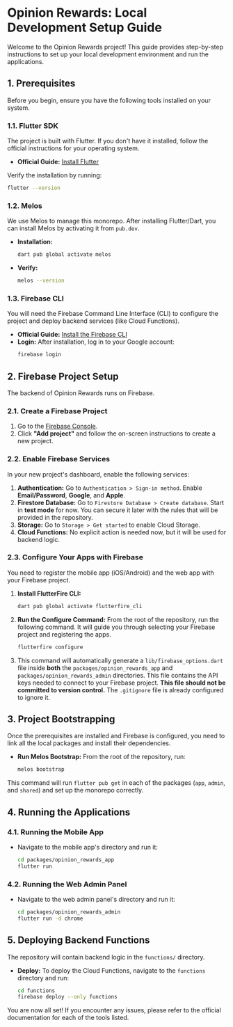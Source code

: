 # Opinion Rewards: Local Development Setup Guide

Welcome to the Opinion Rewards project! This guide provides step-by-step instructions to set up your local development environment and run the applications.

## 1. Prerequisites

Before you begin, ensure you have the following tools installed on your system.

### 1.1. Flutter SDK
The project is built with Flutter. If you don't have it installed, follow the official instructions for your operating system.

- **Official Guide:** [Install Flutter](https://docs.flutter.dev/get-started/install)

Verify the installation by running:
```sh
flutter --version
```

### 1.2. Melos
We use Melos to manage this monorepo. After installing Flutter/Dart, you can install Melos by activating it from `pub.dev`.

- **Installation:**
  ```sh
  dart pub global activate melos
  ```
- **Verify:**
  ```sh
  melos --version
  ```

### 1.3. Firebase CLI
You will need the Firebase Command Line Interface (CLI) to configure the project and deploy backend services (like Cloud Functions).

- **Official Guide:** [Install the Firebase CLI](https://firebase.google.com/docs/cli#install-cli)
- **Login:** After installation, log in to your Google account:
  ```sh
  firebase login
  ```

## 2. Firebase Project Setup

The backend of Opinion Rewards runs on Firebase.

### 2.1. Create a Firebase Project
1.  Go to the [Firebase Console](https://console.firebase.google.com/).
2.  Click **"Add project"** and follow the on-screen instructions to create a new project.

### 2.2. Enable Firebase Services
In your new project's dashboard, enable the following services:
1.  **Authentication:** Go to `Authentication > Sign-in method`. Enable **Email/Password**, **Google**, and **Apple**.
2.  **Firestore Database:** Go to `Firestore Database > Create database`. Start in **test mode** for now. You can secure it later with the rules that will be provided in the repository.
3.  **Storage:** Go to `Storage > Get started` to enable Cloud Storage.
4.  **Cloud Functions:** No explicit action is needed now, but it will be used for backend logic.

### 2.3. Configure Your Apps with Firebase
You need to register the mobile app (iOS/Android) and the web app with your Firebase project.

1.  **Install FlutterFire CLI:**
    ```sh
    dart pub global activate flutterfire_cli
    ```
2.  **Run the Configure Command:** From the root of the repository, run the following command. It will guide you through selecting your Firebase project and registering the apps.
    ```sh
    flutterfire configure
    ```
3.  This command will automatically generate a `lib/firebase_options.dart` file inside **both** the `packages/opinion_rewards_app` and `packages/opinion_rewards_admin` directories. This file contains the API keys needed to connect to your Firebase project. **This file should not be committed to version control.** The `.gitignore` file is already configured to ignore it.

## 3. Project Bootstrapping

Once the prerequisites are installed and Firebase is configured, you need to link all the local packages and install their dependencies.

- **Run Melos Bootstrap:** From the root of the repository, run:
  ```sh
  melos bootstrap
  ```
This command will run `flutter pub get` in each of the packages (`app`, `admin`, and `shared`) and set up the monorepo correctly.

## 4. Running the Applications

### 4.1. Running the Mobile App
- Navigate to the mobile app's directory and run it:
  ```sh
  cd packages/opinion_rewards_app
  flutter run
  ```

### 4.2. Running the Web Admin Panel
- Navigate to the web admin panel's directory and run it:
  ```sh
  cd packages/opinion_rewards_admin
  flutter run -d chrome
  ```

## 5. Deploying Backend Functions

The repository will contain backend logic in the `functions/` directory.

- **Deploy:** To deploy the Cloud Functions, navigate to the `functions` directory and run:
  ```sh
  cd functions
  firebase deploy --only functions
  ```

You are now all set! If you encounter any issues, please refer to the official documentation for each of the tools listed.
